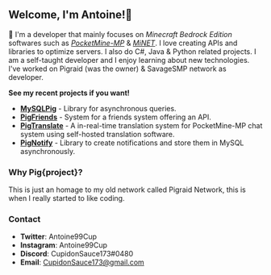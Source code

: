 ## Welcome, I'm Antoine!👋

💬 I'm a developer that mainly focuses on *Minecraft Bedrock Edition* softwares such as *[PocketMine-MP](https://github.com/pmmp/PocketMine-MP)* & *[MiNET](https://github.com/NiclasOlofsson/MiNET)*. I love creating APIs and libraries to optimize servers. I also do C#, Java & Python related projects. I am a self-taught developer and I enjoy learning about new technologies. I've worked on Pigraid (was the owner) & SavageSMP network as developer.

**See my recent projects if you want!**

- **[MySQLPig](https://github.com/CupidonSauce173/MyPigSQL)** - Library for asynchronous queries.
- **[PigFriends](https://github.com/CupidonSauce173/PigFriends)** - System for a friends system offering an API.
- **[PigTranslate](https://github.com/CupidonSauce173/PigTranslate)** - A in-real-time translation system for PocketMine-MP chat system using self-hosted translation software.
- **[PigNotify](https://github.com/CupidonSauce173/PigNotify)** - Library to create notifications and store them in MySQL asynchronously.

### Why **Pig{project}**?
This is just an homage to my old network called Pigraid Network, this is when I really started to like coding.

### Contact
- **Twitter**: Antoine99Cup
- **Instagram**: Antoine99Cup
- **Discord**: CupidonSauce173#0480
- **Email**: CupidonSauce173@gmail.com
